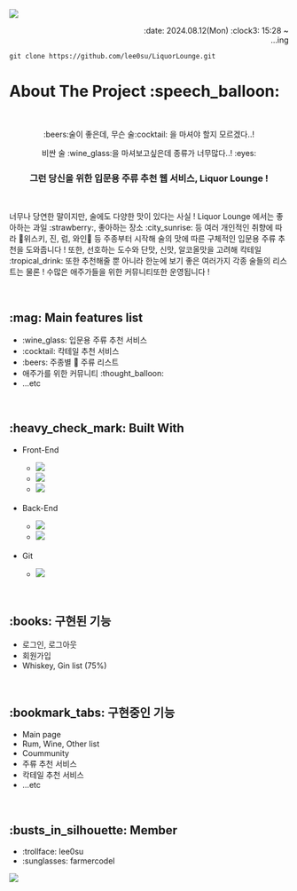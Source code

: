 <img src="https://capsule-render.vercel.app/api?type=waving&color=0:294C71,100:5D8AA8&height=170&section=header&text=Liquor%20Lounge&animation=twinkling&fontSize=40&fontColor=E6E8FA&fontAlignY=35"/>
<p align=right>:date: 2024.08.12(Mon) :clock3: 15:28 ~<br>...ing</p>

```
git clone https://github.com/lee0su/LiquorLounge.git
```

<h1>About The Project :speech_balloon:</h1>
<br>
<div align=center>
  <p>:beers:술이 좋은데, 무슨 술:cocktail: 을 마셔야 할지 모르겠다..!</p>
  <p>비싼 술 :wine_glass:을 마셔보고싶은데 종류가 너무많다..! :eyes:</p>
  <h3>그런 당신을 위한 입문용 주류 추천 웹 서비스, Liquor Lounge !</h3>
</div>
<br>
<div>
  <p>너무나 당연한 말이지만, 술에도 다양한 맛이 있다는 사실 ! Liquor Lounge 에서는 좋아하는 과일 :strawberry:, 좋아하는 장소 :city_sunrise: 등 여러 개인적인 취향에 따라 🥃위스키, 진, 럼, 와인🍷 등 주종부터 시작해 술의 맛에 따른 구체적인 입문용 주류 추천을 도와줍니다 ! 또한, 선호하는 도수와 단맛, 신맛, 알코올맛을 고려해 칵테일 :tropical_drink: 또한 추천해줄 뿐 아니라 한눈에 보기 좋은 여러가지 각종 술들의 리스트는 물론 ! 수많은 애주가들을 위한 커뮤니티또한 운영됩니다 ! </p>
</div>
<br>

<h2>:mag: Main features list</h2>
<ul>
  <li>:wine_glass: 입문용 주류 추천 서비스</li>
  <li>:cocktail: 칵테일 추천 서비스</li>
  <li>:beers: 주종별 🥃 주류 리스트</li>
  <li>애주가를 위한 커뮤니티 :thought_balloon:</li>
  <li>...etc</li>
</ul>

<br>

<h2>:heavy_check_mark: Built With</h2>
<ul> 
  <li>Front-End</li>
  <ul>
    <li><img src="https://img.shields.io/badge/HTML5-E34F26?style=for-the-badge&logo=HTML5&logoColor=white"></li>
    <li><img src="https://img.shields.io/badge/CSS3-%231572B6?style=for-the-badge&logo=CSS3&logoColor=white"></li>
    <li><img src="https://img.shields.io/badge/javascript-%23323330?style=for-the-badge&logo=JavaScript&logoColor=%23F7DF1E"></li>
  </ul>
  <br>
  <li>Back-End</li>
  <ul>
    <li><img src="https://img.shields.io/badge/Spring%20Boot-6DB33F?style=for-the-badge&logo=Spring%20Boot&logoColor=black"></li>
    <li><img src="https://img.shields.io/badge/mysql-4479A1.svg?style=for-the-badge&logo=mysql&logoColor=white"></li>
  </ul>
  <br>
  <li>Git</li>
  <ul> 
    <li><img src="https://img.shields.io/badge/github-%23121011.svg?style=for-the-badge&logo=github&logoColor=white"></li>
  </ul>
</ul>

<br>

<h2>:books: 구현된 기능</h2>
<ul>
  <li>로그인, 로그아웃</li>
  <li>회원가입</li>
  <li>Whiskey, Gin list (75%)</li>
</ul>

<br>

<h2>:bookmark_tabs: 구현중인 기능</h2>
<ul>
  <li>Main page</li>
  <li>Rum, Wine, Other list</li>
  <li>Coummunity</li>
  <li>주류 추천 서비스</li>
  <li>칵테일 추천 서비스</li>
  <li>...etc</li>
</ul>
<br>

<h2>:busts_in_silhouette: Member</h2>
<ul>
  <li>:trollface: lee0su</li>
  <li>:sunglasses: farmercodel</li>
</ul>

<img src="https://capsule-render.vercel.app/api?type=waving&color=0:294C71,100:5D8AA8&height=170&section=footer&text=Liquor%20Lounge&animation=twinkling&fontSize=40&fontColor=E6E8FA&fontAlignY=70"/>
